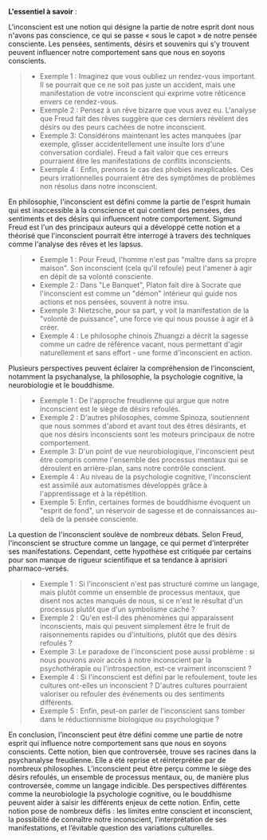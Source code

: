 **L'essentiel à savoir** :

L'inconscient est une notion qui désigne la partie de notre esprit dont nous n'avons pas conscience, ce qui se passe « sous le capot » de notre pensée consciente. Les pensées, sentiments, désirs et souvenirs qui s'y trouvent peuvent influencer notre comportement sans que nous en soyons conscients.

> - Exemple 1 : Imaginez que vous oubliez un rendez-vous important. Il se pourrait que ce ne soit pas juste un accident, mais une manifestation de votre inconscient qui exprime votre réticence envers ce rendez-vous.
> - Exemple 2 : Pensez à un rêve bizarre que vous avez eu. L'analyse que Freud fait des rêves suggère que ces derniers révèlent des désirs ou des peurs cachées de notre inconscient.
> - Exemple 3: Considérons maintenant les actes manquées (par exemple, glisser accidentellement une insulte lors d'une conversation cordiale). Freud a fait valoir que ces erreurs pourraient être les manifestations de conflits inconscients.
> - Exemple 4 : Enfin, prenons le cas des phobies inexplicables. Ces peurs irrationnelles pourraient être des symptômes de problèmes non résolus dans notre inconscient.

En philosophie, l'inconscient est défini comme la partie de l'esprit humain qui est inaccessible à la conscience et qui contient des pensées, des sentiments et des désirs qui influencent notre comportement. Sigmund Freud est l'un des principaux auteurs qui a développé cette notion et a théorisé que l'inconscient pourrait être interrogé à travers des techniques comme l'analyse des rêves et les lapsus.

> - Exemple 1 : Pour Freud, l'homme n'est pas "maître dans sa propre maison". Son inconscient (cela qu'il refoule) peut l'amener à agir en dépit de sa volonté consciente.
> - Exemple 2 : Dans "Le Banquet", Platon fait dire à Socrate que l'inconscient est comme un "démon" intérieur qui guide nos actions et nos pensées, souvent à notre insu.
> - Exemple 3: Nietzsche, pour sa part, y voit la manifestation de la "volonté de puissance", une force vie qui nous pousse à agir et à créer.
> - Exemple 4 : Le philosophe chinois Zhuangzi a décrit la sagesse comme un cadre de référence vacant, nous permettant d'agir naturellement et sans effort - une forme d'inconscient en action.

Plusieurs perspectives peuvent éclairer la compréhension de l'inconscient, notamment la psychanalyse, la philosophie, la psychologie cognitive, la neurobiologie et le bouddhisme.

> - Exemple 1 : De l'approche freudienne qui argue que notre inconscient est le siège de désirs refoulés.
> - Exemple 2 : D'autres philosophes, comme Spinoza, soutiennent que nous sommes d'abord et avant tout des êtres désirants, et que nos désirs inconscients sont les moteurs principaux de notre comportement.
> - Exemple 3: D'un point de vue neurobiologique, l'inconscient peut être compris comme l'ensemble des processus mentaux qui se déroulent en arrière-plan, sans notre contrôle conscient.
> - Exemple 4 : Au niveau de la psychologie cognitive, l'inconscient est assimilé aux automatismes développés grâce à l'apprentissage et à la répétition.
> - Exemple 5: Enfin, certaines formes de bouddhisme évoquent un "esprit de fond", un réservoir de sagesse et de connaissances au-delà de la pensée consciente.

La question de l'inconscient soulève de nombreux débats. Selon Freud, l'inconscient se structure comme un langage, ce qui permet d'interpréter ses manifestations. Cependant, cette hypothèse est critiquée par certains pour son manque de rigueur scientifique et sa tendance à aprisiori pharmaco-versés.

> - Exemple 1 : Si l'inconscient n'est pas structuré comme un langage, mais plutôt comme un ensemble de processus mentaux, que disent nos actes manqués de nous, si ce n'est le résultat d'un processus plutôt que d'un symbolisme caché ?
> - Exemple 2 : Qu'en est-il des phénomènes qui apparaissent inconscients, mais qui peuvent simplement être le fruit de raisonnements rapides ou d'intuitions, plutôt que des désirs refoulés ?
> - Exemple 3: Le paradoxe de l'inconscient pose aussi problème : si nous pouvons avoir accès à notre inconscient par la psychothérapie ou l'introspection, est-ce vraiment inconscient ?
> - Exemple 4 : Si l'inconscient est défini par le refoulement, toute les cultures ont-elles un inconscient ? D'autres cultures pourraient valoriser ou refouler des événements ou des sentiments différents.
> - Exemple 5 : Enfin, peut-on parler de l'inconscient sans tomber dans le réductionnisme biologique ou psychologique ? 

En conclusion, l’inconscient peut être défini comme une partie de notre esprit qui influence notre comportement sans que nous en soyons conscients. Cette notion, bien que controversée, trouve ses racines dans la psychanalyse freudienne. Elle a été reprise et réinterprétée par de nombreux philosophes. L’inconscient peut être perçu comme le siège des désirs refoulés, un ensemble de processus mentaux, ou, de manière plus controversée, comme un langage indicible. Des perspectives différentes comme la neurobiologie la psychologie cognitive, ou le bouddhisme peuvent aider à saisir les différents enjeux de cette notion. Enfin, cette notion pose de nombreux défis : les limites entre conscient et inconscient, la possibilité de connaître notre inconscient, l’interprétation de ses manifestations, et l’évitable question des variations culturelles.
